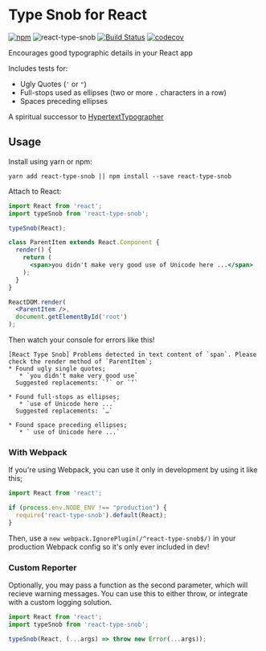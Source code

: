 # Type Snob for React
[![npm](https://img.shields.io/npm/v/react-type-snob.svg?maxAge=2592000)](https://www.npmjs.com/package/react-type-snob) ![react-type-snob](https://img.shields.io/npm/l/react-type-snob.svg?maxAge=2592000)  [![Build Status](https://travis-ci.org/ticky/react-type-snob.svg?branch=master)](https://travis-ci.org/ticky/react-type-snob) [![codecov](https://codecov.io/gh/ticky/react-type-snob/branch/master/graph/badge.svg)](https://codecov.io/gh/ticky/react-type-snob)

Encourages good typographic details in your React app

Includes tests for:

* Ugly Quotes (`'` or `"`)
* Full-stops used as ellipses (two or more `.` characters in a row)
* Spaces preceding ellipses

A spiritual successor to [HypertextTypographer](https://github.com/ticky/HypertextTypographer)

## Usage

Install using yarn or npm:

```shell
yarn add react-type-snob || npm install --save react-type-snob
```

Attach to React:

```jsx
import React from 'react';
import typeSnob from 'react-type-snob';

typeSnob(React);

class ParentItem extends React.Component {
  render() {
    return (
      <span>you didn't make very good use of Unicode here ...</span>
    );
  }
}

ReactDOM.render(
  <ParentItem />,
  document.getElementById('root')
);
```

Then watch your console for errors like this!

```
[React Type Snob] Problems detected in text content of `span`. Please check the render method of `ParentItem`;
* Found ugly single quotes;
   * `you didn't make very good use`
  Suggested replacements: `‘` or `’`

* Found full-stops as ellipses;
   * `use of Unicode here ...`
  Suggested replacements: `…`

* Found space preceding ellipses;
   * ` use of Unicode here ...`
```

### With Webpack

If you're using Webpack, you can use it only in development by using it like this;

```jsx
import React from 'react';

if (process.env.NODE_ENV !== "production") {
  require('react-type-snob').default(React);
}
```

Then, use a `new webpack.IgnorePlugin(/^react-type-snob$/)` in your production Webpack config so it's only ever included in dev!

### Custom Reporter

Optionally, you may pass a function as the second parameter, which will recieve warning messages. You can use this to either throw, or integrate with a custom logging solution.

```jsx
import React from 'react';
import typeSnob from 'react-type-snob';

typeSnob(React, (...args) => throw new Error(...args));
```

